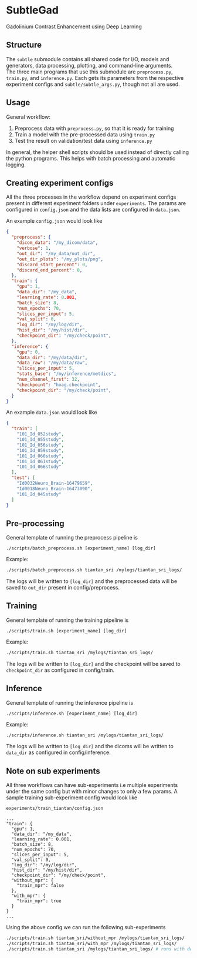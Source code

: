 # SubtleGad
Gadolinium Contrast Enhancement using Deep Learning


## Structure
The `subtle` submodule contains all shared code for I/O, models and generators, data processing, plotting, and command-line arguments.  
The three main programs that use this submodule are `preprocess.py`, `train.py`, and `inference.py`. Each gets its parameters from the respective experiment configs and `subtle/subtle_args.py`, though not all are used.

## Usage
General workflow:
1. Preprocess data with `preprocess.py`, so that it is ready for training
1. Train a model with the pre-processed data using `train.py`
1. Test the result on validation/test data using `inference.py`

In general, the helper shell scripts should be used instead of directly calling the python programs. This helps with batch processing and automatic logging.

## Creating experiment configs
All the three processes in the workflow depend on experiment configs present in different experiment folders under `experiments`. The params are configured in `config.json` and the data lists are configured in `data.json`.

An example `config.json` would look like

```json
{
  "preprocess": {
    "dicom_data": "/my_dicom/data",
    "verbose": 1,
    "out_dir": "/my_data/out_dir",
    "out_dir_plots": "/my_plots/png",
    "discard_start_percent": 0,
    "discard_end_percent": 0,
  },
  "train": {
    "gpu": 1,
    "data_dir": "/my_data",
    "learning_rate": 0.001,
    "batch_size": 8,
    "num_epochs": 70,
    "slices_per_input": 5,
    "val_split": 0,
    "log_dir": "/my/log/dir",
    "hist_dir": "/my/hist/dir",
    "checkpoint_dir": "/my/check/point",
  },
  "inference": {
    "gpu": 0,
    "data_dir": "/my/data/dir",
    "data_raw": "/my/data/raw",
    "slices_per_input": 5,
    "stats_base": "/my/inference/metdics",
    "num_channel_first": 32,
    "checkpoint": "hoag.checkpoint",
    "checkpoint_dir": "/my/check/point",
  }
}
```

An example `data.json` would look like
```json
{
  "train": [
    "101_Id_052study",
    "101_Id_055study",
    "101_Id_056study",
    "101_Id_059study",
    "101_Id_060study",
    "101_Id_061study",
    "101_Id_066study"
  ],
  "test": [
    "Id0032Neuro_Brain-16479659",
    "Id0018Neuro_Brain-16473090",
    "101_Id_045study"
  ]
}
```

## Pre-processing
General template of running the preprocess pipeline is
```
./scripts/batch_preprocess.sh [experiment_name] [log_dir]
```

Example:
```bash
./scripts/batch_preprocess.sh tiantan_sri /mylogs/tiantan_sri_logs/
```

The logs will be written to `[log_dir]` and the preprocessed data will be saved to `out_dir` present in config/preprocess.

## Training
General template of running the training pipeline is
```
./scripts/train.sh [experiment_name] [log_dir]
```

Example:
```bash
./scripts/train.sh tiantan_sri /mylogs/tiantan_sri_logs/
```

The logs will be written to `[log_dir]` and the checkpoint will be saved to `checkpoint_dir` as configured in config/train.

## Inference
General template of running the inference pipeline is
```
./scripts/inference.sh [experiment_name] [log_dir]
```

Example:
```bash
./scripts/inference.sh tiantan_sri /mylogs/tiantan_sri_logs/
```

The logs will be written to `[log_dir]` and the dicoms will be written to `data_dir` as configured in config/inference.

## Note on sub experiments
All three workflows can have sub-experiments i.e multiple experiments under the same config but with minor changes to only a few params. A sample training sub-experiment config would look like

`experiments/train_tiantan/config.json`

```
...
"train": {
  "gpu": 1,
  "data_dir": "/my_data",
  "learning_rate": 0.001,
  "batch_size": 8,
  "num_epochs": 70,
  "slices_per_input": 5,
  "val_split": 0,
  "log_dir": "/my/log/dir",
  "hist_dir": "/my/hist/dir",
  "checkpoint_dir": "/my/check/point",
  "without_mpr": {
    "train_mpr": false
  },
  "with_mpr": {
    "train_mpr": true
  }
}
...
```

Using the above config we can run the following sub-experiments
```bash
./scripts/train.sh tiantan_sri/without_mpr /mylogs/tiantan_sri_logs/
./scripts/train.sh tiantan_sri/with_mpr /mylogs/tiantan_sri_logs/
./scripts/train.sh tiantan_sri /mylogs/tiantan_sri_logs/ # runs with default config
```
